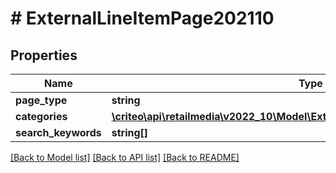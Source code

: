 # # ExternalLineItemPage202110

## Properties

Name | Type | Description | Notes
------------ | ------------- | ------------- | -------------
**page_type** | **string** |  |
**categories** | [**\criteo\api\retailmedia\v2022_10\Model\ExternalLineItemPageCategory202110[]**](ExternalLineItemPageCategory202110.md) |  | [optional]
**search_keywords** | **string[]** |  | [optional]

[[Back to Model list]](../../README.md#models) [[Back to API list]](../../README.md#endpoints) [[Back to README]](../../README.md)

